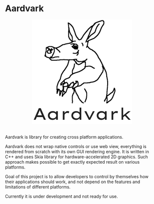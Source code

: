# Aardvark

<center>
  <img width="327" height="344" src="logo.png">
</center>
<br>

Aardvark is library for creating cross platform applications.

Aardvark does not wrap native controls or use web view, everything is rendered
from scratch with its own GUI rendering engine.
It is written in C++ and uses Skia library for hardware-accelerated 2D graphics.
Such approach makes possible to get exactly expected result on various 
platforms.

Goal of this project is to allow developers to control by themselves how their
applications should work, and not depend on the features and limitations of
different platforms.

Currently it is under development and not ready for use.
